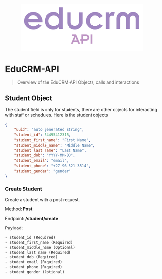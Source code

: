 <div style="text-align: center"><img title="educrm_api_logo" width="400" src="educrm_api_logo.png"></div>

# EduCRM-API
> Overview of the EduCRM-API Objects, calls and interactions 

## Student Object
The student field is only for students, there are other objects for interacting with staff or schedules.
Here is the student objects
```json
{
    "uuid": "auto generated string",
    "student_id": 54495412315,
    "student_first_name": "First Name",
    "student_middle_name": "Middle Name",
    "student_last_name": "Last Name",
    "student_dob": "YYYY-MM-DD",
    "student_email": "email",
    "student_phone": "+27 96 521 3514",
    "student_gender": "gender"
}
```

### Create Student

Create a student with a post request.

Method: **Post**

Endpoint: **/student/create**

Payload:
```
- student_id (Required)
- student_first_name (Required)
- student_middle_name (Optional)
- student_last_name (Required)
- student_dob (Required)
- student_email (Required)
- student_phone (Required)
- student_gender (Optional)

```



